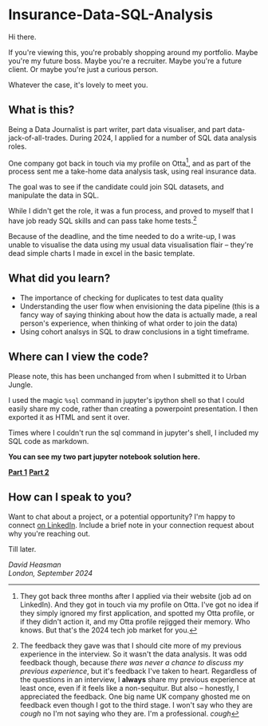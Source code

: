 # Insurance-Data-SQL-Analysis

Hi there. 

If you're viewing this, you're probably shopping around my portfolio. Maybe you're my future boss. Maybe you're a recruiter. Maybe you're a future client. Or maybe you're just a curious person. 

Whatever the case, it's lovely to meet you. 

## What is this?

Being a Data Journalist is part writer, part data visualiser, and part data-jack-of-all-trades. During 2024, I applied for a number of SQL data analysis roles. 

One company got back in touch via my profile on Otta[^1], and as part of the process sent me a take-home data analysis task, using real insurance data. 

[^1]: They got back three months after I applied via their website (job ad on LinkedIn). And they got in touch via my profile on Otta. I've got no idea if they simply ignored my first application, and spotted my Otta profile, or if they didn't action it, and my Otta profile rejigged their memory. Who knows. But that's the 2024 tech job market for you. 

The goal was to see if the candidate could join SQL datasets, and manipulate the data in SQL. 

While I didn't get the role, it was a fun process, and proved to myself that I have job ready SQL skills and can pass take home tests.[^2]

[^2]: The feedback they gave was that I should cite more of my previous experience in the interview. So it wasn't the data analysis. It was odd feedback though, because *there was never a chance to discuss my previous experience*, but it's feedback I've taken to heart. Regardless of the questions in an interview, I **always** share my previous experience at least once, even if it feels like a non-sequitur. But also – honestly, I appreciated the feedback. One big name UK company ghosted me on feedback even though I got to the third stage. I won't say who they are *cough* no I'm not saying who they are. I'm a professional. *cough*

Because of the deadline, and the time needed to do a write-up, I was unable to visualise the data using my usual data visualisation flair – they're dead simple charts I made in excel in the basic template. 

## What did you learn?

* The importance of checking for duplicates to test data quality
* Understanding the user flow when envisioning the data pipeline (this is a fancy way of saying thinking about how the data is actually made, a real person's experience, when thinking of what order to join the data)
* Using cohort analsys in SQL to draw conclusions in a tight timeframe.

## Where can I view the code?

Please note, this has been unchanged from when I submitted it to Urban Jungle. 

I used the magic `%sql` command in jupyter's ipython shell so that I could easily share my code, rather than creating a powerpoint presentation. I then exported it as HTML and sent it over. 

Times where I couldn't run the sql command in jupyter's shell, I included my SQL code as markdown.

**You can see my two part jupyter notebook solution here.**

**[Part 1](https://nbviewer.org/github/david-heasman00/Insurance-Data-Analysis/blob/main/Part%201%20%E2%80%93%20Cleaning%20and%20Joining%20the%20Data.ipynb)**
**[Part 2](https://nbviewer.org/github/david-heasman00/Insurance-Data-Analysis/blob/main/Part%202%20%E2%80%93%20Analysis%20and%20Answers.ipynb)**

## How can I speak to you?

Want to chat about a project, or a potential opportunity? I'm happy to connect [on LinkedIn](https://www.linkedin.com/in/davidheasman/). Include a brief note in your connection request about why you're reaching out. 

Till later. 

*David Heasman*\
*London, September 2024*

